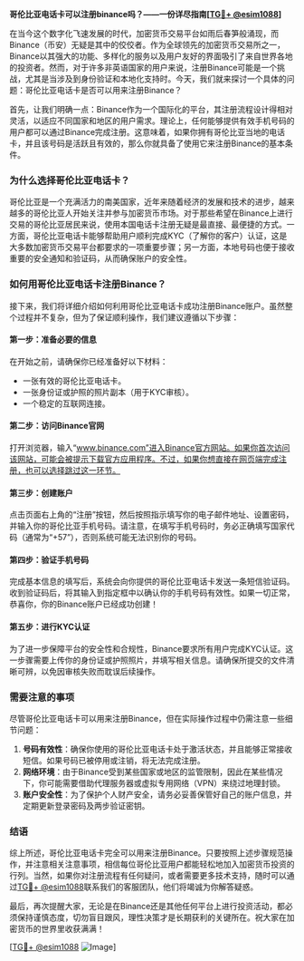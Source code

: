 **哥伦比亚电话卡可以注册binance吗？——一份详尽指南[[TG💪+ @esim1088](https://t.me/s/esim1088)]**

在当今这个数字化飞速发展的时代，加密货币交易平台如雨后春笋般涌现，而Binance（币安）无疑是其中的佼佼者。作为全球领先的加密货币交易所之一，Binance以其强大的功能、多样化的服务以及用户友好的界面吸引了来自世界各地的投资者。然而，对于许多非英语国家的用户来说，注册Binance可能是一个挑战，尤其是当涉及到身份验证和本地化支持时。今天，我们就来探讨一个具体的问题：哥伦比亚电话卡是否可以用来注册Binance？

首先，让我们明确一点：Binance作为一个国际化的平台，其注册流程设计得相对灵活，以适应不同国家和地区的用户需求。理论上，任何能够提供有效手机号码的用户都可以通过Binance完成注册。这意味着，如果你拥有哥伦比亚当地的电话卡，并且该号码是活跃且有效的，那么你就具备了使用它来注册Binance的基本条件。

### **为什么选择哥伦比亚电话卡？**
哥伦比亚是一个充满活力的南美国家，近年来随着经济的发展和技术的进步，越来越多的哥伦比亚人开始关注并参与加密货币市场。对于那些希望在Binance上进行交易的哥伦比亚居民来说，使用本国电话卡注册无疑是最直接、最便捷的方式。一方面，哥伦比亚电话卡能够帮助用户顺利完成KYC（了解你的客户）认证，这是大多数加密货币交易平台都要求的一项重要步骤；另一方面，本地号码也便于接收重要的安全通知和验证码，从而确保账户的安全性。

### **如何用哥伦比亚电话卡注册Binance？**
接下来，我们将详细介绍如何利用哥伦比亚电话卡成功注册Binance账户。虽然整个过程并不复杂，但为了保证顺利操作，我们建议遵循以下步骤：

#### **第一步：准备必要的信息**
在开始之前，请确保你已经准备好以下材料：
- 一张有效的哥伦比亚电话卡。
- 一张身份证或护照的照片副本（用于KYC审核）。
- 一个稳定的互联网连接。

#### **第二步：访问Binance官网**
打开浏览器，输入“www.binance.com”进入Binance官方网站。如果你首次访问该网站，可能会被提示下载官方应用程序。不过，如果你想直接在网页端完成注册，也可以选择跳过这一环节。

#### **第三步：创建账户**
点击页面右上角的“注册”按钮，然后按照指示填写你的电子邮件地址、设置密码，并输入你的哥伦比亚手机号码。请注意，在填写手机号码时，务必正确填写国家代码（通常为“+57”），否则系统可能无法识别你的号码。

#### **第四步：验证手机号码**
完成基本信息的填写后，系统会向你提供的哥伦比亚电话卡发送一条短信验证码。收到验证码后，将其输入到指定框中以确认你的手机号码有效性。如果一切正常，恭喜你，你的Binance账户已经成功创建！

#### **第五步：进行KYC认证**
为了进一步保障平台的安全性和合规性，Binance要求所有用户完成KYC认证。这一步骤需要上传你的身份证或护照照片，并填写相关信息。请确保所提交的文件清晰可辨，以免因审核失败而耽误后续操作。

### **需要注意的事项**
尽管哥伦比亚电话卡可以用来注册Binance，但在实际操作过程中仍需注意一些细节问题：
1. **号码有效性**：确保你使用的哥伦比亚电话卡处于激活状态，并且能够正常接收短信。如果号码已被停用或注销，将无法完成注册。
2. **网络环境**：由于Binance受到某些国家或地区的监管限制，因此在某些情况下，你可能需要借助代理服务器或虚拟专用网络（VPN）来绕过地理封锁。
3. **账户安全性**：为了保护个人财产安全，请务必妥善保管好自己的账户信息，并定期更新登录密码及两步验证密钥。

### **结语**
综上所述，哥伦比亚电话卡完全可以用来注册Binance。只要按照上述步骤规范操作，并注意相关注意事项，相信每位哥伦比亚用户都能轻松地加入加密货币投资的行列。当然，如果你对注册流程有任何疑问，或者需要更多技术支持，随时可以通过[TG💪+ @esim1088](https://t.me/s/esim1088)联系我们的客服团队，他们将竭诚为你解答疑惑。

最后，再次提醒大家，无论是在Binance还是其他任何平台上进行投资活动，都必须保持谨慎态度，切勿盲目跟风，理性决策才是长期获利的关键所在。祝大家在加密货币的世界里收获满满！

[[TG💪+ @esim1088](https://t.me/s/esim1088) ![Image](https://i.postimg.cc/4NQfJmqS/Snipaste-2025-05-13-00-14-12.png)]